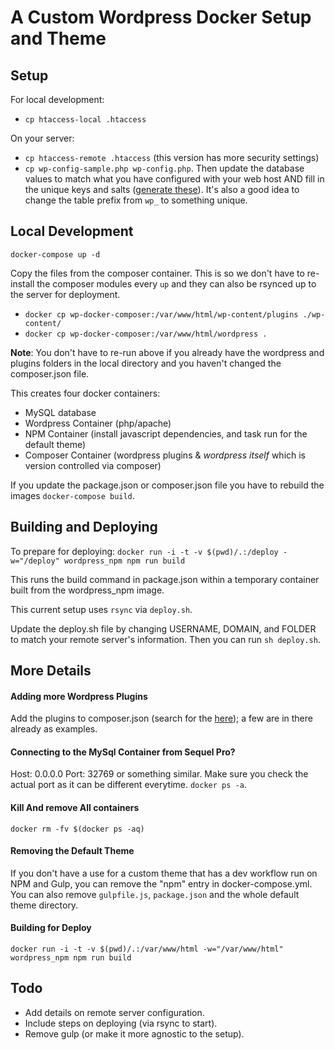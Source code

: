 # A Custom Wordpress Docker Setup and Theme

## Setup

For local development:
- `cp htaccess-local .htaccess`

On your server:
- `cp htaccess-remote .htaccess` (this version has more security settings)
- `cp wp-config-sample.php wp-config.php`. Then update the database values to match what you have configured with your web host AND fill in the unique keys and salts ([generate these](https://api.wordpress.org/secret-key/1.1/salt)). It's also a good idea to change the table prefix from `wp_` to something unique.

## Local Development
`docker-compose up -d`

Copy the files from the composer container. This is so we don't have to re-install the composer modules every `up` and they can also be rsynced up to the server for deployment.
- `docker cp wp-docker-composer:/var/www/html/wp-content/plugins ./wp-content/`
- `docker cp wp-docker-composer:/var/www/html/wordpress .`

**Note**: You don't have to re-run above if you already have the wordpress and plugins folders in the local directory and you haven't changed the composer.json file.

This creates four docker containers:
- MySQL database
- Wordpress Container (php/apache)
- NPM Container (install javascript dependencies, and task run for the default theme)
- Composer Container (wordpress plugins & *wordpress itself* which is version controlled via composer)

If you update the package.json or composer.json file you have to rebuild the images `docker-compose build`.

## Building and Deploying

To prepare for deploying:
`docker run -i -t -v $(pwd)/.:/deploy -w="/deploy" wordpress_npm npm run build`

This runs the build command in package.json within a temporary container built from the wordpress_npm image.

This current setup uses `rsync` via `deploy.sh`.

Update the deploy.sh file by changing USERNAME, DOMAIN, and FOLDER to match your remote server's information. Then you can run `sh deploy.sh`.

## More Details

#### Adding more Wordpress Plugins
Add the plugins to composer.json (search for the [here](https://wpackagist.org)); a few are in there already as examples.

#### Connecting to the MySql Container from Sequel Pro?
Host: 0.0.0.0
Port: 32769 or something similar.
Make sure you check the actual port as it can be different everytime. `docker ps -a`.

#### Kill And remove All containers
`docker rm -fv $(docker ps -aq)`

#### Removing the Default Theme
If you don't have a use for a custom theme that has a dev workflow run on NPM and Gulp, you can remove the "npm" entry in docker-compose.yml. You can also remove `gulpfile.js`, `package.json` and the whole default theme directory.

#### Building for Deploy
`docker run -i -t -v $(pwd)/.:/var/www/html -w="/var/www/html" wordpress_npm npm run build`

## Todo
- Add details on remote server configuration.
- Include steps on deploying (via rsync to start).
- Remove gulp (or make it more agnostic to the setup).
